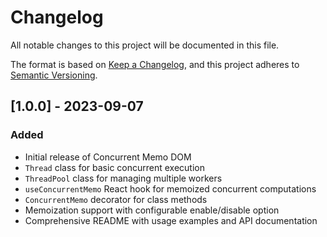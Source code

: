 # Changelog

All notable changes to this project will be documented in this file.

The format is based on [Keep a Changelog](https://keepachangelog.com/en/1.0.0/),
and this project adheres to [Semantic Versioning](https://semver.org/spec/v2.0.0.html).

## [1.0.0] - 2023-09-07

### Added
- Initial release of Concurrent Memo DOM
- `Thread` class for basic concurrent execution
- `ThreadPool` class for managing multiple workers
- `useConcurrentMemo` React hook for memoized concurrent computations
- `ConcurrentMemo` decorator for class methods
- Memoization support with configurable enable/disable option
- Comprehensive README with usage examples and API documentation